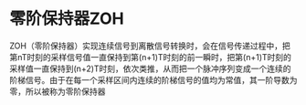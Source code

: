 # 零阶保持器ZOH
ZOH（零阶保持器）实现连续信号到离散信号转换时，会在信号传递过程中，把第nT时刻的采样信号值一直保持到第(n+1)T时刻的前一瞬时，把第(n+1)T时刻的采样值一直保持到(n+2)T时刻，依次类推，从而把一个脉冲序列变成一个连续的阶梯信号。由于在每一个采样区间内连续的阶梯信号的值均为常值，其一阶导数为零，所以被称为零阶保持器